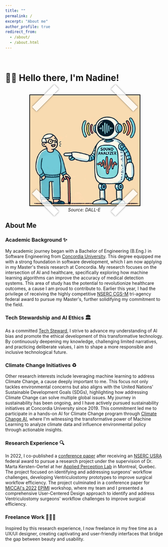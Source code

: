```yaml
---
title: ""
permalink: /
excerpt: "About me"
author_profile: true
redirect_from: 
  - /about/
  - /about.html
---
```


<br>

# 👋🏼 Hello there, I'm Nadine!

<br>

<div style="text-align: center; position: relative; width: 350px; margin: auto;">
    <div class="photo-frame" style="position: relative; display: inline-block; width: 350px; height: 350px; border: 2.5px solid black; overflow: visible;">
        <img src="/images/website-photo-1.jpg" alt="Illustration of ML For Speech Classification" class="photo-img" style="width: 100%; height: 100%; display: block;">
        <div class="tape tape1" style="position: absolute; top: -10px; left: -10px; width: 100px; height: 20px; background: rgba(255, 255, 255, 0.8); box-shadow: 0 0 5px rgba(0, 0, 0, 0.5); transform: rotate(-45deg); animation: move-top-left 3s infinite;"></div>
        <div class="tape tape2" style="position: absolute; top: -10px; right: -10px; width: 100px; height: 20px; background: rgba(255, 255, 255, 0.8); box-shadow: 0 0 5px rgba(0, 0, 0, 0.5); transform: rotate(45deg); animation: move-top-right 3s infinite;"></div>
        <div class="tape tape3" style="position: absolute; bottom: -10px; left: -10px; width: 100px; height: 20px; background: rgba(255, 255, 255, 0.8); box-shadow: 0 0 5px rgba(0, 0, 0, 0.5); transform: rotate(45deg); animation: move-bottom-left 3s infinite;"></div>
        <div class="tape tape4" style="position: absolute; bottom: -10px; right: -10px; width: 100px; height: 20px; background: rgba(255, 255, 255, 0.8); box-shadow: 0 0 5px rgba(0, 0, 0, 0.5); transform: rotate(-45deg); animation: move-bottom-right 3s infinite;"></div>
    </div>
    <br>
    <em>Source: DALL-E</em>
</div>

<style>
    @keyframes tape-flicker {
        0%, 100% {
            opacity: 0.9;
        }
        50% {
            opacity: 1;
        }
    }

    @keyframes move-top-left {
        0% {
            transform: translate(0, 0) rotate(-45deg);
        }
        33% {
            transform: translate(5px, 5px) rotate(-45deg);
        }
        66% {
            transform: translate(10px, 10px) rotate(-45deg);
        }
        100% {
            transform: translate(15px, 15px) rotate(-45deg);
        }
    }

    @keyframes move-top-right {
        0% {
            transform: translate(0, 0) rotate(45deg);
        }
        33% {
            transform: translate(-5px, 5px) rotate(45deg);
        }
        66% {
            transform: translate(-10px, 10px) rotate(45deg);
        }
        100% {
            transform: translate(-15px, 15px) rotate(45deg);
        }
    }

    @keyframes move-bottom-left {
        0% {
            transform: translate(0, 0) rotate(45deg);
        }
        33% {
            transform: translate(5px, -5px) rotate(45deg);
        }
        66% {
            transform: translate(10px, -10px) rotate(45deg);
        }
        100% {
            transform: translate(15px, -15px) rotate(45deg);
        }
    }

    @keyframes move-bottom-right {
        0% {
            transform: translate(0, 0) rotate(-45deg);
        }
        33% {
            transform: translate(-5px, -5px) rotate(-45deg);
        }
        66% {
            transform: translate(-10px, -10px) rotate(-45deg);
        }
        100% {
            transform: translate(-15px, -15px) rotate(-45deg);
        }
    }

    .photo-frame {
        position: relative;
        display: inline-block;
        width: 350px;
        height: 350px;
        border: 2.5px solid black;
        overflow: visible; /* Allow tape to extend beyond the frame */
    }

    .photo-img {
        width: 100%;
        height: 100%;
        display: block;
    }

    .tape {
        position: absolute;
        background: rgba(255, 255, 255, 0.8);
        box-shadow: 0 0 5px rgba(0, 0, 0, 0.5);
        animation: tape-flicker 2s infinite; /* Added flickering animation */
        width: 100px;
        height: 20px;
    }

    .tape1 {
        top: -10px;
        left: -10px;
        transform: rotate(-45deg);
        animation: move-top-left 3s infinite;
    }

    .tape2 {
        top: -10px;
        right: -10px;
        transform: rotate(45deg);
        animation: move-top-right 3s infinite;
    }

    .tape3 {
        bottom: -10px;
        left: -10px;
        transform: rotate(45deg);
        animation: move-bottom-left 3s infinite;
    }

    .tape4 {
        bottom: -10px;
        right: -10px;
        transform: rotate(-45deg);
        animation: move-bottom-right 3s infinite;
    }
</style>

## About Me

### Academic Background ✨
My academic journey began with a Bachelor of Engineering (B.Eng.) in Software Engineering from [Concordia University](https://www.concordia.ca/). This degree equipped me with a strong foundation in software development, which I am now applying in my Master's thesis research at Concordia. My research focuses on the intersection of AI and healthcare, specifically exploring how machine learning algorithms can improve the accuracy of medical detection systems. This area of study has the potential to revolutionize healthcare outcomes, a cause I am proud to contribute to. Earlier this year, I had the privilege of receiving the highly competitive [NSERC CGS-M](https://www.nserc-crsng.gc.ca/Students-Etudiants/PG-CS/CGSM-BESCM_eng.asp) tri-agency federal award to pursue my Master's, further solidifying my commitment to the field. 

### Tech Stewardship and AI Ethics 🏛️
As a committed [Tech Steward](https://credentials.techstewardship.com/en/verify/88109651148606), I strive to advance my understanding of AI bias and promote the ethical development of this transformative technology. By continuously deepening my knowledge, challenging limited narratives, and practicing deliberate values, I aim to shape a more responsible and inclusive technological future.

### Climate Change Initiatives ♻️
Other research interests include leveraging machine learning to address Climate Change, a cause deeply important to me. This focus not only tackles environmental concerns but also aligns with the United Nations' Sustainable Development Goals (SDGs), highlighting how addressing Climate Change can solve multiple global issues. My journey in sustainability has been ongoing, and I have actively pursued sustainability initiatives at Concordia University since 2019. This commitment led me to participate in a hands-on AI for Climate Change program through [Climate Change AI](https://www.climatechange.ai/), where I'm witnessing the transformative power of Machine Learning to analyze climate data and influence environmental policy through actionable insights.

### Research Experience 🔍
In 2022, I co-published a [conference paper](https://link.springer.com/chapter/10.1007/978-3-031-23223-7_5) after receiving an [NSERC USRA](https://www.nserc-crsng.gc.ca/Students-Etudiants/UG-PC/USRA-BRPC_eng.asp) federal award to pursue a research project under the supervision of Dr. Marta Kersten-Oertel at her [Applied Perception Lab](https://ap-lab.ca/) in Montreal, Quebec. The project focused on identifying and addressing surgeons' workflow challenges, developing Ventriculostomy prototypes to improve surgical workflow efficiency. The project culminated in a conference paper for [MICCAI's 2022](https://conferences.miccai.org/2022/en/MICCAI2022-WORKSHOPS.html) [EPIMI](https://sites.google.com/view/epimi) workshop, where my team and I presented a comprehensive User-Centered Design approach to identify and address Ventriculostomy surgeons' workflow challenges to improve surgical efficiency.


### Freelance Work 👩🏻‍💻
Inspired by this research experience, I now freelance in my free time as a UX/UI designer, creating captivating and user-friendly interfaces that bridge the gap between beauty and usability.

<!-- # Current Projects

## Reimplementing and Reproducing Machine Learning Research Papers

I have experience with independent research. I have implemented the Reward Constrained Policy Optimization paper into stable-baselines3 PPO and reproduced the original results by running and tracking experiments.

To accompany this work, I have submitted a blog post to the **ICLR** Blogposts Track communicating the paper's theory and my results.

Feel free to look at my specific [portfolio entry](https://sudo-boris.github.io/portfolio/RCPPO/).

## Machine Learning Projects -->







